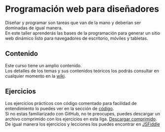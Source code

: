 # Programación web para diseñadores

Diseñar y programar son tareas que van de la mano y deberían ser dominadas de igual manera.  
En este taller aprenderás las bases de la programación para generar un sitio web dinámico listo para navegadores de escritorio, móviles y tabletas.  

## Contenido
Este curso tiene un amplio contenido.  
Los detalles de los temas y sus contenidos teóricos los podrás consultar en cualquier momento en la [wiki](https://github.com/nmicht/prog-para-disenadores/wiki).

## Ejercicios
Los ejercicios prácticos con código comentado para facilidad de entendimiento lo puedes ver en la sección de [código](https://github.com/nmicht/prog-para-disenadores).  
Si no estas familiarizado con GitHub, no te preocupes, puedes descargar un archivo comprimido con los ejercicios en esta liga. [Descargar comprimido](https://github.com/nmicht/prog-para-disenadores/archive/master.zip).  
De igual manera los ejercicios y lecciones los puedes encontrar en [JSFiddle](http://jsfiddle.net/user/nmicht/fiddles/)

